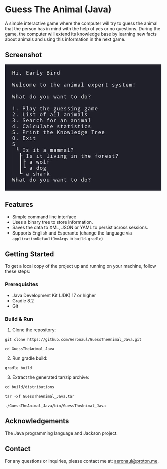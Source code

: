 # Guess The Animal (Java)
A simple interactive game where the computer will try to guess the animal that the person has in mind with the help of yes or no questions. During the game, the computer will extend its knowledge base by learning new facts about animals and using this information in the next game.

## Screenshot
![Guess The Animal screenshot](screenshot.jpg?raw=true)

## Features
- Simple command line interface
- Uses a binary tree to store information.
- Saves the data to XML, JSON or YAML to persist across sessions.
- Supports English and Esperanto (change the language via `applicationDefaultJvmArgs` in `build.gradle`)

## Getting Started
To get a local copy of the project up and running on your machine, follow these steps:

### Prerequisites
- Java Development Kit (JDK) 17 or higher
- Gradle 8.2
- Git

### Build & Run
1. Clone the repository:
```
git clone https://github.com/Aeronaul/GuessTheAnimal_Java.git
```
```
cd GuessTheAnimal_Java
```
2. Run gradle build:
```
gradle build
```
3. Extract the generated tar/zip archive:
```
cd build/distributions
```

```
tar -xf GuessTheAnimal_Java.tar
```

```
./GuessTheAnimal_Java/bin/GuessTheAnimal_Java
```

## Acknowledgements
The Java programming language and Jackson project.

## Contact
For any questions or inquiries, please contact me at: aeronaul@proton.me.
